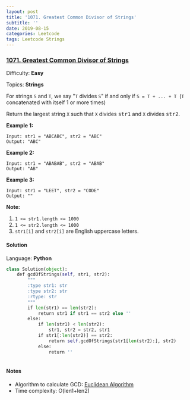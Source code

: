 ```yaml
---
layout: post
title: '1071. Greatest Common Divisor of Strings'
subtitle: ''
date: 2019-08-15
categories: Leetcode
tags: Leetcode Strings
---
```

### [1071\. Greatest Common Divisor of Strings](https://leetcode.com/problems/greatest-common-divisor-of-strings/)

Difficulty: **Easy**

Topics: **Strings**


For strings `S` and `T`, we say "`T` divides `S`" if and only if `S = T + ... + T`  (`T` concatenated with itself 1 or more times)

Return the largest string `X` such that `X` divides <font face="monospace" style="display: inline;">str1</font> and `X` divides <font face="monospace" style="display: inline;">str2</font>.

**Example 1:**

```
Input: str1 = "ABCABC", str2 = "ABC"
Output: "ABC"
```

**Example 2:**

```
Input: str1 = "ABABAB", str2 = "ABAB"
Output: "AB"
```

**Example 3:**

```
Input: str1 = "LEET", str2 = "CODE"
Output: ""
```

**Note:**

1.  `1 <= str1.length <= 1000`
2.  `1 <= str2.length <= 1000`
3.  `str1[i]` and `str2[i]` are English uppercase letters.


#### Solution

Language: **Python**

```python
class Solution(object):
    def gcdOfStrings(self, str1, str2):
        """
        :type str1: str
        :type str2: str
        :rtype: str
        """
        if len(str1) == len(str2):
            return str1 if str1 == str2 else ''
        else:
            if len(str1) < len(str2):
                str1, str2 = str2, str1
            if str1[:len(str2)] == str2:
                return self.gcdOfStrings(str1[len(str2):], str2)
            else:
                return ''
        
```

#### Notes
- Algorithm to calculate GCD: [Euclidean Algorithm](https://en.wikipedia.org/wiki/Euclidean_algorithm)
- Time complexity: O(len1+len2)